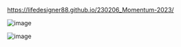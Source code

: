 https://lifedesigner88.github.io/230206_Momentum-2023/

![image](https://github.com/lifedesigner88/230206_Momentum/assets/123573918/36eab40e-3c4e-43d4-a3aa-5968c1549ea5)

![image](https://github.com/lifedesigner88/230206_Momentum/assets/123573918/e66b1bcf-5ae5-40e1-a919-2ebeb0133979)
